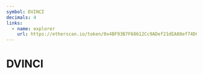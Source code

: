 ```yaml
---
symbol: DVINCI
decimals: 4
links:
  - name: explorer
    url: https://etherscan.io/token/0x4BF93B7F68612Cc9ADef21dEA08ef74DCF0B6a6a
---
```


# DVINCI
